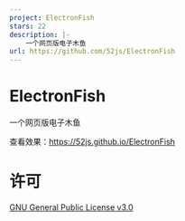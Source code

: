 ```yaml
---
project: ElectronFish
stars: 22
description: |-
    一个网页版电子木鱼
url: https://github.com/52js/ElectronFish
---
```


# ElectronFish

一个网页版电子木鱼

查看效果：https://52js.github.io/ElectronFish

# 许可

[GNU General Public License v3.0](https://github.com/52js/ElectronFish/blob/5dafbbdc5cb1645e66efbb82ebb3e2e78e34b419/LICENSE)
